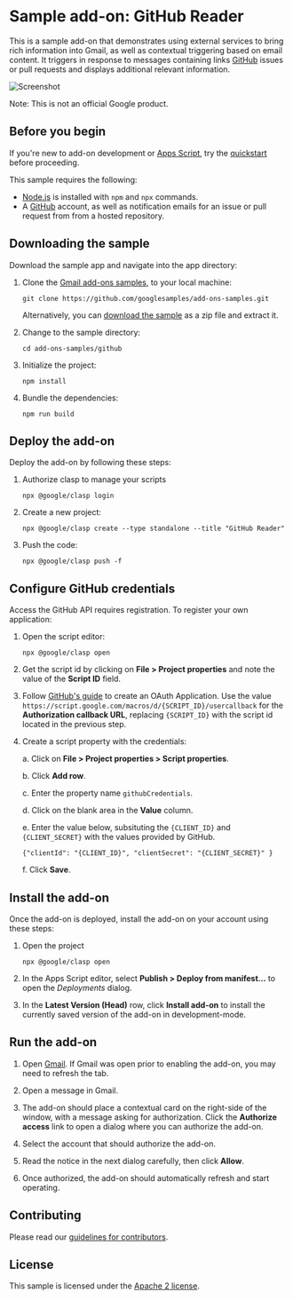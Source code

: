 # Sample add-on: GitHub Reader

This is a sample add-on that demonstrates using external services to bring
rich information into Gmail, as well as contextual triggering based on
email content. It triggers in response to messages containing links
[GitHub][github] issues or pull requests and displays additional relevant
information.

![Screenshot](assets/screenshot_1.png)

Note: This is not an official Google product.

## Before you begin

If you're new to add-on development or [Apps Script][apps-script],
try the [quickstart][quickstart] before proceeding.

This sample requires the following:

-  [Node.js][node] is installed with `npm` and `npx` commands.
-  A [GitHub][github] account, as well as notification emails for an issue or
  pull request from from a hosted repository.

## Downloading the sample

Download the sample app and navigate into the app directory:

1.  Clone the [Gmail add-ons samples][github-repo], to your local
    machine:

        git clone https://github.com/googlesamples/add-ons-samples.git

    Alternatively, you can [download the sample][github-zip] as a zip file and
    extract it.

2.  Change to the sample directory:

        cd add-ons-samples/github

3.  Initialize the project:

        npm install

4.  Bundle the dependencies:

        npm run build

## Deploy the add-on

Deploy the add-on by following these steps:

1.  Authorize clasp to manage your scripts

        npx @google/clasp login

2.  Create a new project:

        npx @google/clasp create --type standalone --title "GitHub Reader"

3.  Push the code:

        npx @google/clasp push -f

## Configure GitHub credentials

Access the GitHub API requires registration. To register your own application:

1.  Open the script editor:

        npx @google/clasp open

2.  Get the script id by clicking on **File > Project properties** and note the value of the **Script ID** field.

3.  Follow [GitHub's guide][github-oauth] to create an OAuth Application. Use the value `https://script.google.com/macros/d/{SCRIPT_ID}/usercallback` for the **Authorization callback URL**,
    replacing `{SCRIPT_ID}` with the script id located in the previous step.

4.  Create a script property with the credentials:

    a. Click on **File > Project properties > Script properties**.

	b. Click **Add row**.

	c. Enter the property name `githubCredentials`.

	d. Click on the blank area in the **Value** column.

	e. Enter the value below, subsituting the `{CLIENT_ID}` and `{CLIENT_SECRET}` with the values provided
	   by GitHub.

	    {"clientId": "{CLIENT_ID}", "clientSecret": "{CLIENT_SECRET}" }

	f. Click **Save**.

## Install the add-on

Once the add-on is deployed, install the add-on on your account using these steps:

1.  Open the project

        npx @google/clasp open
        
2. In the Apps Script editor, select **Publish > Deploy from manifest...** to open the *Deployments* dialog.

3. In the **Latest Version (Head)** row, click **Install add-on** to install the currently saved version of the add-on in development-mode. 

## Run the add-on

1.  Open [Gmail][gmail]. If Gmail was open prior to enabling the add-on,
    you may need to refresh the tab.

2.  Open a message in Gmail.

3.  The add-on should place a contextual card on the right-side of the window,
    with a message asking for authorization. Click the **Authorize access** link
    to open a dialog where you can authorize the add-on.

4.  Select the account that should authorize the add-on.

5.  Read the notice in the next dialog carefully, then click **Allow**.

6.  Once authorized, the add-on should automatically refresh and start operating.

## Contributing

Please read our [guidelines for contributors][contributing].

## License

This sample is licensed under the [Apache 2 license][license].

<!-- References -->
[quickstart]:https://developers.google.com/gsuite/add-ons/cats-quickstart
[node]:https://nodejs.org/en/
[apps-script]: https://script.google.com
[github-repo]: https://github.com/googleworkspace/add-ons-samples
[github-zip]: https://github.com/googleworkspace/add-ons-samples/archive/main.zip
[contributing]: https://github.com/googleworkspace/add-ons-samples/blob/main/CONTRIBUTING.md
[license]: https://github.com/googleworkspace/add-ons-samples/blob/main/LICENSE
[gmail]: https://mail.google.com/
[github]: https://github.com
[github-oauth]: https://developer.github.com/apps/building-integrations/setting-up-and-registering-oauth-apps/registering-oauth-apps/
